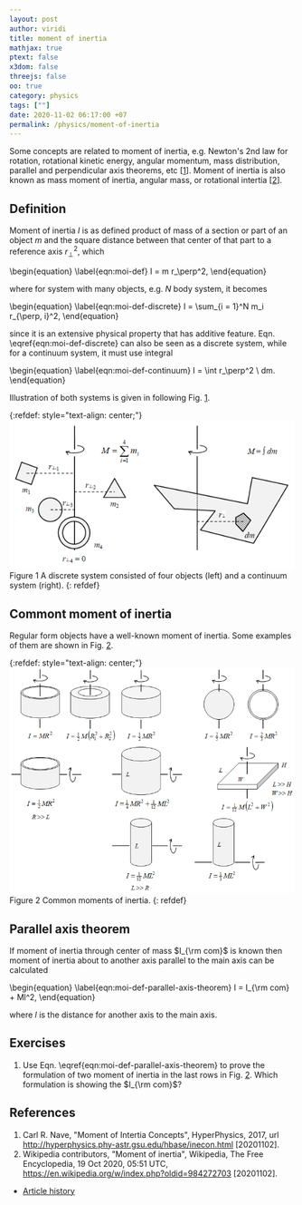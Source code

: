 ```yaml
---
layout: post
author: viridi
title: moment of inertia
mathjax: true
ptext: false
x3dom: false
threejs: false
oo: true
category: physics
tags: [""]
date: 2020-11-02 06:17:00 +07
permalink: /physics/moment-of-inertia
---
```

Some concepts are related to moment of inertia, e.g. Newton's 2nd law for rotation, rotational kinetic energy, angular momentum, mass distribution, parallel and perpendicular axis theorems, etc [[1](#ref1)]. Moment of inertia is also known as mass moment of inertia, angular mass, or rotational intertia [[2](#ref2)].


## Definition
Moment of inertia $I$ is as defined product of mass of a section or part of an object $m$ and the square distance between that center of that part to a reference axis $r_\perp^2$, which 

\begin{equation}
\label{eqn:moi-def}
I = m r_\perp^2,
\end{equation}

where for system with many objects, e.g. $N$ body system, it becomes

\begin{equation}
\label{eqn:moi-def-discrete}
I = \sum_{i = 1}^N m_i r_{\perp, i}^2,
\end{equation}

since it is an extensive physical property that has additive feature. Eqn. \eqref{eqn:moi-def-discrete} can also be seen as a discrete system, while for a continuum system, it must use integral

\begin{equation}
\label{eqn:moi-def-continuum}
I = \int r_\perp^2 \ dm.
\end{equation}

Illustration of both systems is given in following Fig. <a href="#fig:moi-discrete-continuum">1</a>.

{:refdef: style="text-align: center;"}
![moment of inertia of dicrete and continuum systems](/assets/img/phys/moi-disc-cont.png)
<br />
Figure <a name="fig:moi-discrete-continuum">1</a> A discrete system consisted of four objects (left) and a continuum system (right).
{: refdef}


## Commont moment of inertia
Regular form objects have a well-known moment of inertia. Some examples of them are shown in Fig. <a href="#fig:moi-common-form">2</a>.

{:refdef: style="text-align: center;"}
![example of common moment of inertia](/assets/img/phys/moi-common-forms.png)
<br />
Figure <a name="fig:moi-common-form">2</a> Common moments of inertia.
{: refdef}


## Parallel axis theorem
If moment of inertia through center of mass $I_{\rm com}$ is known then moment of inertia about to another axis parallel to the main axis can be calculated

\begin{equation}
\label{eqn:moi-def-parallel-axis-theorem}
I = I_{\rm com} + Ml^2,
\end{equation}

where $l$ is the distance for another axis to the main axis.


## Exercises
1. Use Eqn. \eqref{eqn:moi-def-parallel-axis-theorem} to prove the formulation of two moment of inertia in the last rows in Fig. <a href="#fig:moi-common-form">2</a>. Which formulation is showing the $I_{\rm com}$?


## References
1. <a name="ref1"></a>Carl R. Nave, "Moment of Intertia Concepts", HyperPhysics, 2017, url <http://hyperphysics.phy-astr.gsu.edu/hbase/inecon.html> [20201102].
2. <a name="ref2"></a>Wikipedia contributors, "Moment of inertia", Wikipedia, The Free Encyclopedia, 19 Oct 2020, 05:51 UTC, <https://en.wikipedia.org/w/index.php?oldid=984272703> [20201102].

+ [Article history](https://github.com/butiran/butiran.github.io/commits/master/_posts/phys/2020-11-02-moment-of-inertia.md)
